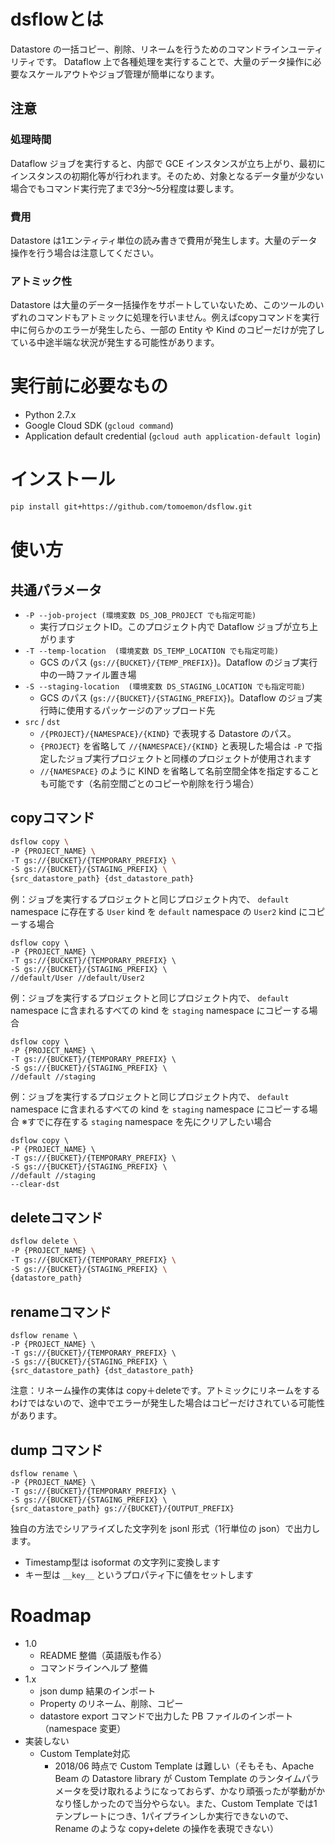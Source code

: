 # dsflowとは

Datastore の一括コピー、削除、リネームを行うためのコマンドラインユーティリティです。
Dataflow 上で各種処理を実行することで、大量のデータ操作に必要なスケールアウトやジョブ管理が簡単になります。

## 注意

### 処理時間

Dataflow ジョブを実行すると、内部で GCE インスタンスが立ち上がり、最初にインスタンスの初期化等が行われます。そのため、対象となるデータ量が少ない場合でもコマンド実行完了まで3分～5分程度は要します。

### 費用

Datastore は1エンティティ単位の読み書きで費用が発生します。大量のデータ操作を行う場合は注意してください。

### アトミック性

Datastore は大量のデータ一括操作をサポートしていないため、このツールのいずれのコマンドもアトミックに処理を行いません。例えばcopyコマンドを実行中に何らかのエラーが発生したら、一部の Entity や Kind のコピーだけが完了している中途半端な状況が発生する可能性があります。

# 実行前に必要なもの

- Python 2.7.x
- Google Cloud SDK (`gcloud command`)
- Application default credential (`gcloud auth application-default login`)

# インストール

```sh
pip install git+https://github.com/tomoemon/dsflow.git
```

# 使い方

## 共通パラメータ
- `-P --job-project (環境変数 DS_JOB_PROJECT でも指定可能)`
  - 実行プロジェクトID。このプロジェクト内で Dataflow ジョブが立ち上がります
- `-T --temp-location  (環境変数 DS_TEMP_LOCATION でも指定可能)`
  - GCS のパス (`gs://{BUCKET}/{TEMP_PREFIX}`)。Dataflow のジョブ実行中の一時ファイル置き場
- `-S --staging-location  (環境変数 DS_STAGING_LOCATION でも指定可能)`
  - GCS のパス (`gs://{BUCKET}/{STAGING_PREFIX}`)。Dataflow のジョブ実行時に使用するパッケージのアップロード先
- `src` / `dst` 
  - `/{PROJECT}/{NAMESPACE}/{KIND}` で表現する Datastore のパス。
  - `{PROJECT}` を省略して `//{NAMESPACE}/{KIND}` と表現した場合は `-P` で指定したジョブ実行プロジェクトと同様のプロジェクトが使用されます
  - `//{NAMESPACE}` のように KIND を省略して名前空間全体を指定することも可能です（名前空間ごとのコピーや削除を行う場合）

## copyコマンド

```sh
dsflow copy \
-P {PROJECT_NAME} \
-T gs://{BUCKET}/{TEMPORARY_PREFIX} \
-S gs://{BUCKET}/{STAGING_PREFIX} \
{src_datastore_path} {dst_datastore_path}
```

例：ジョブを実行するプロジェクトと同じプロジェクト内で、
`default` namespace に存在する `User` kind を `default` namespace の `User2` kind にコピーする場合

```
dsflow copy \
-P {PROJECT_NAME} \
-T gs://{BUCKET}/{TEMPORARY_PREFIX} \
-S gs://{BUCKET}/{STAGING_PREFIX} \
//default/User //default/User2
```

例：ジョブを実行するプロジェクトと同じプロジェクト内で、
`default` namespace に含まれるすべての kind を `staging` namespace にコピーする場合

```
dsflow copy \
-P {PROJECT_NAME} \
-T gs://{BUCKET}/{TEMPORARY_PREFIX} \
-S gs://{BUCKET}/{STAGING_PREFIX} \
//default //staging
```

例：ジョブを実行するプロジェクトと同じプロジェクト内で、
`default` namespace に含まれるすべての kind を `staging` namespace にコピーする場合
※すでに存在する `staging` namespace を先にクリアしたい場合

```
dsflow copy \
-P {PROJECT_NAME} \
-T gs://{BUCKET}/{TEMPORARY_PREFIX} \
-S gs://{BUCKET}/{STAGING_PREFIX} \
//default //staging
--clear-dst
```

## deleteコマンド

```sh
dsflow delete \
-P {PROJECT_NAME} \
-T gs://{BUCKET}/{TEMPORARY_PREFIX} \
-S gs://{BUCKET}/{STAGING_PREFIX} \
{datastore_path}
```

## renameコマンド

```
dsflow rename \
-P {PROJECT_NAME} \
-T gs://{BUCKET}/{TEMPORARY_PREFIX} \
-S gs://{BUCKET}/{STAGING_PREFIX} \
{src_datastore_path} {dst_datastore_path}
```

注意：リネーム操作の実体は copy＋deleteです。アトミックにリネームをするわけではないので、途中でエラーが発生した場合はコピーだけされている可能性があります。

## dump コマンド

```
dsflow rename \
-P {PROJECT_NAME} \
-T gs://{BUCKET}/{TEMPORARY_PREFIX} \
-S gs://{BUCKET}/{STAGING_PREFIX} \
{src_datastore_path} gs://{BUCKET}/{OUTPUT_PREFIX}
```

独自の方法でシリアライズした文字列を jsonl 形式（1行単位の json）で出力します。
- Timestamp型は isoformat の文字列に変換します
- キー型は `__key__` というプロパティ下に値をセットします

# Roadmap

- 1.0
  - README 整備（英語版も作る）
  - コマンドラインヘルプ 整備
- 1.x
  - json dump 結果のインポート
  - Property のリネーム、削除、コピー
  - datastore export コマンドで出力した PB ファイルのインポート（namespace 変更）
- 実装しない
  - Custom Template対応
    - 2018/06 時点で Custom Template は難しい（そもそも、Apache Beam の Datastore library が Custom Template のランタイムパラメータを受け取れるようになっておらず、かなり頑張ったが挙動がかなり怪しかったので当分やらない。また、Custom Template では1テンプレートにつき、1パイプラインしか実行できないので、Rename のような copy+delete の操作を表現できない）